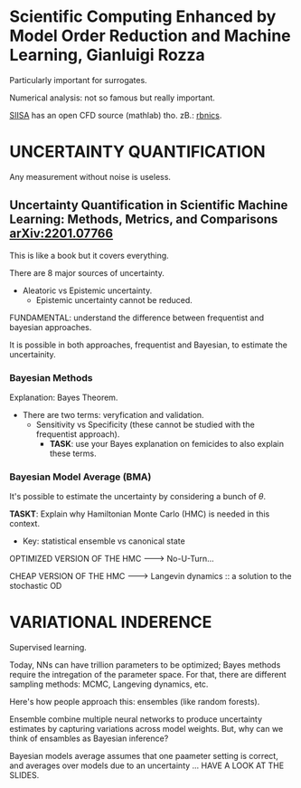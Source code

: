 # Scientific Computing Enhanced by Model Order Reduction and Machine Learning, Gianluigi Rozza

Particularly important for surrogates. 

Numerical analysis: not so famous but really important. 

[SIISA](https://mathlab.sissa.it/) has an open CFD source (mathlab) tho. zB.: [rbnics](https://www.rbnicsproject.org/). 


# UNCERTAINTY QUANTIFICATION

Any measurement without noise is useless. 

## Uncertainty Quantification in Scientific Machine Learning: Methods, Metrics, and Comparisons [arXiv:2201.07766](https://arxiv.org/abs/2201.07766)

This is like a book but it covers everything. 

There are 8 major sources of uncertainty. 

* Aleatoric vs Epistemic uncertainty. 
    * Epistemic uncertainty cannot be reduced. 

FUNDAMENTAL: understand the difference between frequentist and bayesian approaches. 

It is possible in both approaches, frequentist and Bayesian, to estimate the uncertainity. 

### Bayesian Methods

Explanation: Bayes Theorem. 

* There are two terms: veryfication and validation. 
    * Sensitivity vs Specificity (these cannot be studied with the frequentist approach).
        *   **TASK**: use your Bayes explanation on femicides to also explain these terms. 

### Bayesian Model Average (BMA)

It's possible to estimate the uncertainty by considering a bunch of $\theta$. 

**TASKT**: Explain why Hamiltonian Monte Carlo (HMC)​ is needed in this context. 
* Key: statistical ensemble vs canonical state

OPTIMIZED VERSION OF THE HMC ---> No-U-Turn... 

CHEAP VERSION OF THE HMC ---> Langevin dynamics :: a solution to the stochastic OD


# VARIATIONAL INDERENCE

Supervised learning. 

Today, NNs can have trillion parameters to be optimized; Bayes methods require the intregation of the parameter space. For that, there are different sampling methods: MCMC, Langeving dynamics, etc. 

Here's how people approach this: ensembles (like random forests). 

Ensemble combine multiple neural networks to produce uncertainty estimates by capturing variations across model weights. But, why can we think of ensambles as Bayesian inference? 

Bayesian models average assumes that one paameter setting is correct, and averages over models due to an uncertainty ... HAVE A LOOK AT THE SLIDES.